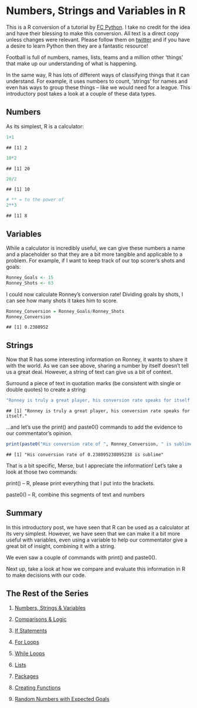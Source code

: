 Numbers, Strings and Variables in R
================

This is a R conversion of a tutorial by [FC Python](http://fcpython.com/python-basics/numbers-string-variables-python). I take no credit for the idea and have their blessing to make this conversion. All text is a direct copy unless changes were relevant. Please follow them on [twitter](www.twitter.com/FC_Python) and if you have a desire to learn Python then they are a fantastic resource!

Football is full of numbers, names, lists, teams and a million other ‘things’ that make up our understanding of what is happening.

In the same way, R has lots of different ways of classifying things that it can understand. For example, it uses numbers to count, ‘strings’ for names and even has ways to group these things – like we would need for a league. This introductory post takes a look at a couple of these data types.

Numbers
-------

As its simplest, R is a calculator:

``` r
1+1
```

    ## [1] 2

``` r
10*2
```

    ## [1] 20

``` r
20/2
```

    ## [1] 10

``` r
# ** = to the power of
2**3
```

    ## [1] 8

Variables
---------

While a calculator is incredibly useful, we can give these numbers a name and a placeholder so that they are a bit more tangible and applicable to a problem. For example, if I want to keep track of our top scorer’s shots and goals:

``` r
Ronney_Goals <- 15
Ronney_Shots <- 63
```

I could now calculate Ronney’s conversion rate! Dividing goals by shots, I can see how many shots it takes him to score.

``` r
Ronney_Conversion = Ronney_Goals/Ronney_Shots
Ronney_Conversion
```

    ## [1] 0.2380952

Strings
-------

Now that R has some interesting information on Ronney, it wants to share it with the world. As we can see above, sharing a number by itself doesn’t tell us a great deal. However, a string of text can give us a bit of context.

Surround a piece of text in quotation marks (be consistent with single or double quotes) to create a string:

``` r
"Ronney is truly a great player, his conversion rate speaks for itself."
```

    ## [1] "Ronney is truly a great player, his conversion rate speaks for itself."

…and let’s use the print() and paste0() commands to add the evidence to our commentator’s opinion.

``` r
print(paste0("His conversion rate of ", Ronney_Conversion, " is sublime"))
```

    ## [1] "His conversion rate of 0.238095238095238 is sublime"

That is a bit specific, Merse, but I appreciate the information! Let’s take a look at those two commands:

print() – R, please print everything that I put into the brackets.

paste0() – R, combine this segments of text and numbers

Summary
-------

In this introductory post, we have seen that R can be used as a calculator at its very simplest. However, we have seen that we can make it a bit more useful with variables, even using a variable to help our commentator give a great bit of insight, combining it with a string.

We even saw a couple of commands with print() and paste0().

Next up, take a look at how we compare and evaluate this information in R to make decisions with our code.

## The Rest of the Series 

1. [Numbers, Strings & Variables](https://github.com/FCrSTATS/R_basics/blob/master/1.NumbersStrings_Variable.md)

2. [Comparisons & Logic](https://github.com/FCrSTATS/R_basics/blob/master/2.Comparisons_Logic.md)

3. [If Statements](https://github.com/FCrSTATS/R_basics/blob/master/3.IfStatements.md)

4. [For Loops](https://github.com/FCrSTATS/R_basics/blob/master/4.ForLoops.md)

5. [While Loops](https://github.com/FCrSTATS/R_basics/blob/master/5.WhileLoops.md)

6. [Lists](https://github.com/FCrSTATS/R_basics/blob/master/6.Lists.md)

7. [Packages](https://github.com/FCrSTATS/R_basics/blob/master/7.Packages.md)

8. [Creating Functions](https://github.com/FCrSTATS/R_basics/blob/master/8.Functions.md)

9. [Random Numbers with Expected Goals](https://github.com/FCrSTATS/R_basics/blob/master/9.RandomExpectedGoals.md)

